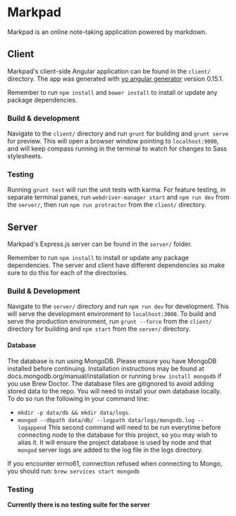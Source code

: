 # Markpad

Markpad is an online note-taking application powered by markdown.

## Client

Markpad's client-side Angular application can be found in the `client/` directory. The app was generated with [yo angular generator](https://github.com/yeoman/generator-angular)
version 0.15.1.

Remember to run `npm install` and `bower install` to install or update any package dependencies.

### Build & development

Navigate to the `client/` directory and run `grunt` for building and `grunt serve` for preview.
This will open a browser window pointing to `localhost:9000`, and will keep compass running in the terminal to watch for changes to Sass stylesheets.

### Testing

Running `grunt test` will run the unit tests with karma.
For feature testing, in separate terminal panes, run `webdriver-manager start` and `npm run dev` from the `server/`, then run `npm run protractor` from the `client/` directory.

## Server

Markpad's Express.js server can be found in the `server/` folder.

Remember to run `npm install` to install or update any package dependencies. The server and client have different dependencies so make sure to do this for each of the directories.

### Build & Development

Navigate to the `server/` directory and run `npm run dev` for development. This will serve the development environment to `localhost:3000`.
To build and serve the production environment, run `grunt --force` from the `client/` directory for building and `npm start` from the `server/` directory.

#### Database

The database is run using MongoDB. Please ensure you have MongoDB installed before continuing.
Installation instructions may be found at docs.mongodb.org/manual/installation or running `brew install mongodb` if you use Brew Doctor.
The database files are gitignored to avoid adding stored data to the repo.  You will need to install your own database locally.
To do so run the following in your command line:
* `mkdir -p data/db && mkdir data/logs`.
* `mongod --dbpath data/db/ --logpath data/logs/mongodb.log --logappend`
This second command will need to be run everytime before connecting node to the database for this project, so you may wish to alias it.
It will ensure the project database is used by node and that `mongod` server logs are added to the log file in the logs directory.

If you encounter errno61, connection refused when connecting to Mongo, you should run: `brew services start mongodb`

### Testing

__Currently there is no testing suite for the server__
